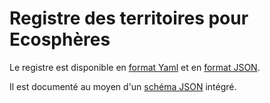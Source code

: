 # Registre des territoires pour Ecosphères

Le registre est disponible en [format Yaml](territoires.yaml) et en [format JSON](territoires.json).

Il est documenté au moyen d'un [schéma JSON](https://json-schema.org/) intégré.
